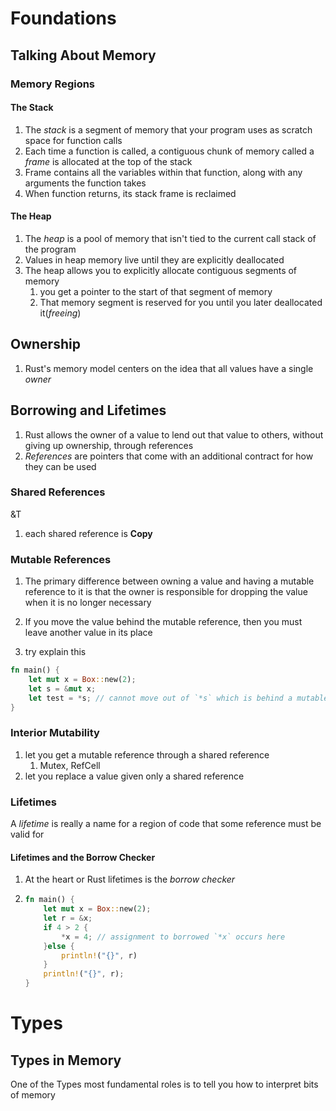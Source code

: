 # Foundations

## Talking About Memory

### Memory Regions

#### The Stack

1. The *stack* is a segment of memory  that your program uses as scratch space for function calls
2. Each time a function is called, a contiguous chunk of memory called a *frame* is allocated at the top of the stack
3. Frame contains all the variables within that function, along with any arguments the function takes
4. When function returns, its stack frame is reclaimed

#### The Heap

1. The *heap* is a pool of memory that isn't tied to the current call stack of the program
2. Values in heap memory live until they are explicitly deallocated 
3. The heap allows you to explicitly allocate contiguous segments of memory
   1. you get a pointer to the start of that segment of memory
   2. That memory segment is reserved for you until you later deallocated it(*freeing*)

## Ownership

1. Rust's memory model centers on the idea that all values have a single *owner*

## Borrowing and Lifetimes

1. Rust allows the owner of a value to lend out that value to others, without giving up ownership, through references
2. *References* are pointers that come with an additional contract for how they can be used

### Shared References

&T

1. each shared reference is **Copy**

### Mutable References

1. The primary difference between owning a value and having a mutable reference to it is that the owner is responsible for dropping the value when it is no longer necessary
2. If you move the value behind the mutable reference, then you must leave another value in its place 

2. try explain this

```rust
fn main() {
    let mut x = Box::new(2);
    let s = &mut x;
    let test = *s; // cannot move out of `*s` which is behind a mutable reference
}
```

### Interior Mutability

1. let you get a mutable reference through a shared reference
   1. Mutex, RefCell
2. let you replace a value given only a shared reference

### Lifetimes

A *lifetime* is really a name for a region of code that some reference must be valid for

#### Lifetimes and the Borrow Checker

1. At the heart or Rust lifetimes is the *borrow checker*

2. ```rust
   fn main() {
       let mut x = Box::new(2);
       let r = &x;
       if 4 > 2 {
           *x = 4; // assignment to borrowed `*x` occurs here
       }else {
           println!("{}", r)
       }
       println!("{}", r);
   }
   ```

# Types

## Types in Memory

One of the Types most fundamental roles is to tell you how to interpret bits of memory